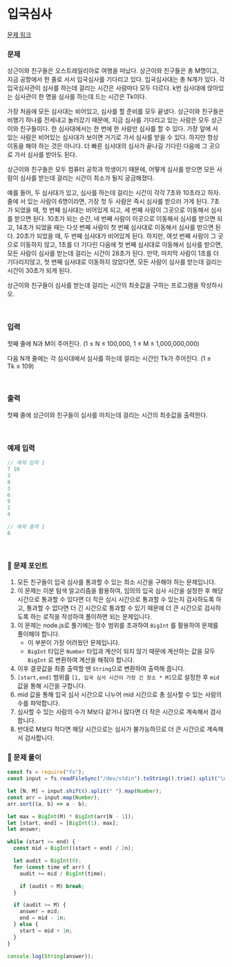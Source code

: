 # 입국심사

[문제 링크](https://www.acmicpc.net/problem/3079)

### 문제

상근이와 친구들은 오스트레일리아로 여행을 떠났다. 상근이와 친구들은 총 M명이고, 지금 공항에서 한 줄로 서서 입국심사를 기다리고 있다. 입국심사대는 총 N개가 있다. 각 입국심사관이 심사를 하는데 걸리는 시간은 사람마다 모두 다르다. k번 심사대에 앉아있는 심사관이 한 명을 심사를 하는데 드는 시간은 Tk이다.

가장 처음에 모든 심사대는 비어있고, 심사를 할 준비를 모두 끝냈다. 상근이와 친구들은 비행기 하나를 전세내고 놀러갔기 때문에, 지금 심사를 기다리고 있는 사람은 모두 상근이와 친구들이다. 한 심사대에서는 한 번에 한 사람만 심사를 할 수 있다. 가장 앞에 서 있는 사람은 비어있는 심사대가 보이면 거기로 가서 심사를 받을 수 있다. 하지만 항상 이동을 해야 하는 것은 아니다. 더 빠른 심사대의 심사가 끝나길 기다린 다음에 그 곳으로 가서 심사를 받아도 된다.

상근이와 친구들은 모두 컴퓨터 공학과 학생이기 때문에, 어떻게 심사를 받으면 모든 사람이 심사를 받는데 걸리는 시간이 최소가 될지 궁금해졌다.

예를 들어, 두 심사대가 있고, 심사를 하는데 걸리는 시간이 각각 7초와 10초라고 하자. 줄에 서 있는 사람이 6명이라면, 가장 첫 두 사람은 즉시 심사를 받으러 가게 된다. 7초가 되었을 때, 첫 번째 심사대는 비어있게 되고, 세 번째 사람이 그곳으로 이동해서 심사를 받으면 된다. 10초가 되는 순간, 네 번째 사람이 이곳으로 이동해서 심사를 받으면 되고, 14초가 되었을 때는 다섯 번째 사람이 첫 번째 심사대로 이동해서 심사를 받으면 된다. 20초가 되었을 때, 두 번째 심사대가 비어있게 된다. 하지만, 여섯 번째 사람이 그 곳으로 이동하지 않고, 1초를 더 기다린 다음에 첫 번째 심사대로 이동해서 심사를 받으면, 모든 사람이 심사를 받는데 걸리는 시간이 28초가 된다. 만약, 마지막 사람이 1초를 더 기다리지않고, 첫 번째 심사대로 이동하지 않았다면, 모든 사람이 심사를 받는데 걸리는 시간이 30초가 되게 된다.

상근이와 친구들이 심사를 받는데 걸리는 시간의 최솟값을 구하는 프로그램을 작성하시오.

<br/>

### 입력

첫째 줄에 N과 M이 주어진다. (1 ≤ N ≤ 100,000, 1 ≤ M ≤ 1,000,000,000)

다음 N개 줄에는 각 심사대에서 심사를 하는데 걸리는 시간인 Tk가 주어진다. (1 ≤ Tk ≤ 109)

<br/>

### 출력

첫째 줄에 상근이와 친구들이 심사를 마치는데 걸리는 시간의 최솟값을 출력한다.

<br/>

### 예제 입력

```jsx
// 예제 입력 1
7 10
3
8
3
6
9
2
4

// 예제 출력 1
8
```

<br/>

### 📕 문제 포인트

1. 모든 친구들이 입국 심사를 통과할 수 있는 최소 시간을 구해야 하는 문제입니다.
2. 이 문제는 이분 탐색 알고리즘을 활용하여, 임의의 입국 심사 시간을 설정한 후 해당 시간으로 통과할 수 있다면 더 작은 심시 시간으로 통과할 수 있는지 검사하도록 하고, 통과할 수 없다면 더 긴 시간으로 통과할 수 있기 때문에 더 큰 시간으로 검사하도록 하는 로직을 작성하여 풀이하면 되는 문제입니다.
3. 이 문제는 node.js로 풀기에는 정수 범위를 초과하여 `BigInt` 를 활용하여 문제를 풀이해야 합니다.
   - 이 부분이 가장 어려웠던 문제입니다.
   - `BigInt` 타입은 `Number` 타입과 계산이 되지 않기 때문에 계산하는 값을 모두 `BigInt` 로 변환하여 계산을 해줘야 합니다.
4. 이후 결괏값을 최종 출력할 땐 `String`으로 변환하여 출력해 줍니다.
5. `[start,end]` 범위를 `[1, 입국 심사 시간이 가장 긴 장소 * M]`으로 설정한 후 `mid` 값을 통해 시간을 구합니다.
6. mid 값을 통해 입국 심사 시간으로 나누어 mid 시간으로 총 심사할 수 있는 사람의 수를 파악합니다.
7. 심사할 수 있는 사람의 수가 M보다 같거나 많다면 더 작은 시간으로 계속해서 검사합니다.
8. 반대로 M보다 작다면 해당 시간으로는 심사가 불가능하므로 더 큰 시간으로 계속해서 검사합니다.

### 📝 문제 풀이

```js
const fs = require("fs");
const input = fs.readFileSync("/dev/stdin").toString().trim().split("\n");

let [N, M] = input.shift().split(" ").map(Number);
const arr = input.map(Number);
arr.sort((a, b) => a - b);

let max = BigInt(M) * BigInt(arr[N - 1]);
let [start, end] = [BigInt(1), max];
let answer;

while (start <= end) {
  const mid = BigInt((start + end) / 2n);

  let audit = BigInt(0);
  for (const time of arr) {
    audit += mid / BigInt(time);

    if (audit > M) break;
  }

  if (audit >= M) {
    answer = mid;
    end = mid - 1n;
  } else {
    start = mid + 1n;
  }
}

console.log(String(answer));
```
